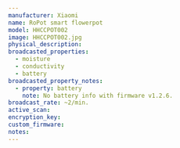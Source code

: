 ```yaml
---
manufacturer: Xiaomi
name: RoPot smart flowerpot
model: HHCCPOT002
image: HHCCPOT002.jpg
physical_description:
broadcasted_properties:
  - moisture
  - conductivity
  - battery
broadcasted_property_notes:
  - property: battery
    note: No battery info with firmware v1.2.6.
broadcast_rate: ~2/min.
active_scan:
encryption_key:
custom_firmware:
notes:
---
```

